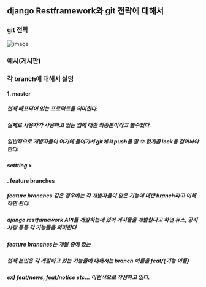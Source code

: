 ## django Restframework와 git 전략에 대해서

### git 전략
![image](https://github.com/chahyeonuk/django-restframework/assets/90748800/619c6eeb-1f50-4870-86bd-db8eafda961c)

### 예시(게시판)
### 각 branch에 대해서 설명

#### 1. master
#####   현재 배포되어 있는 프로덕트를 의미한다.
#####   실제로 사용자가 사용하고 있는 앱에 대한 최종본이라고 볼수있다.
#####   일반적으로 개발자들이 여기에 들어가서 git에서 push를 할 수 없게끔 lock을 걸어놔야 한다.
#####   settting > 
#### . feature branches 
#####   feature branches 같은 경우에는 각 개발자들이 맡은 기능에 대한 branch라고 이해하면 된다.
#####   django restfamework API를 개발하는데 있어 게시물을 개발한다고 하면 뉴스, 공지사항 등등 각 기능들을 의미한다. 
#####   feature branches는 개발 중에 있는
#####   현재 본인은 각 개발하고 있는 기능들에 대해서는 branch 이름을 feat/{기능 이름}
#####   ex) feat/news, feat/notice etc... 이런식으로 작성하고 있다.

#####

